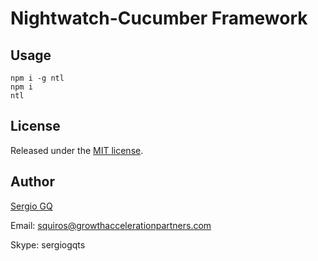 # Nightwatch-Cucumber Framework

## Usage
```
npm i -g ntl
npm i
ntl
```

## License
Released under the [MIT license](https://opensource.org/licenses/MIT).

## Author
[Sergio GQ](https://sergioalbertogq.blogspot.com/)

Email: squiros@growthaccelerationpartners.com

Skype: sergiogqts
